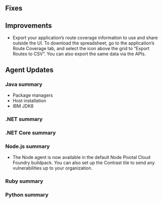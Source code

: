 <!--
title: "Contrast 3.6.6 - July 2019"
description: "Contrast 3.6.6 July 2019"
tags: "3.6.6 July Release Notes"
-->

## Fixes


## Improvements

* Export your application’s route coverage information to use and share outside the UI. To download the spreadsheet, go to the application’s Route Coverage tab, and select the icon above the grid to “Export Routes to CSV”. You can also export the same data via the APIs.


## Agent Updates

### Java summary

* Package managers
* Host installation
* IBM JDK8

### .NET summary 


### .NET Core summary


### Node.js summary 

* The Node agent is now available in the default Node Pivotal Cloud Foundry buildpack. You can also set up the Contrast tile to send any vulnerabilities up to your organization.

### Ruby summary 


### Python summary


